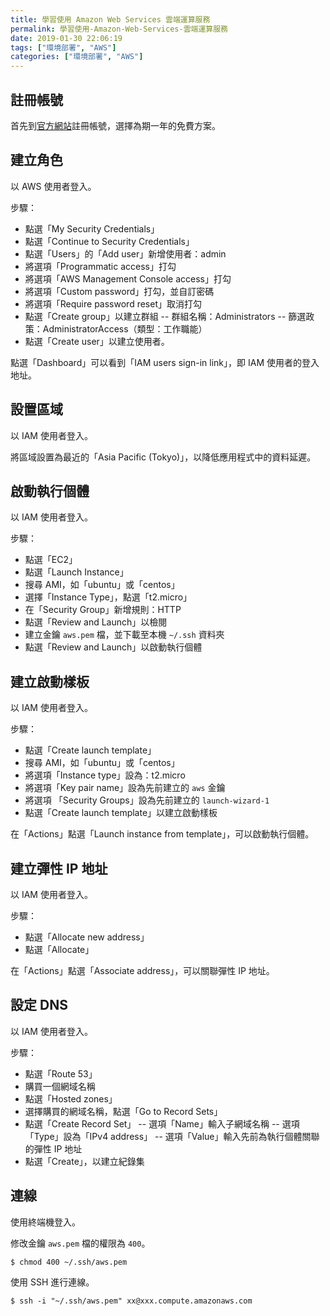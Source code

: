 ```yaml
---
title: 學習使用 Amazon Web Services 雲端運算服務
permalink: 學習使用-Amazon-Web-Services-雲端運算服務
date: 2019-01-30 22:06:19
tags: ["環境部署", "AWS"]
categories: ["環境部署", "AWS"]
---
```


## 註冊帳號
首先到[官方網站](https://aws.amazon.com/tw/)註冊帳號，選擇為期一年的免費方案。

## 建立角色
以 AWS 使用者登入。

步驟：
- 點選「My Security Credentials」
- 點選「Continue to Security Credentials」
- 點選「Users」的「Add user」新增使用者：admin
- 將選項「Programmatic access」打勾
- 將選項「AWS Management Console access」打勾
- 將選項「Custom password」打勾，並自訂密碼
- 將選項「Require password reset」取消打勾
- 點選「Create group」以建立群組
-- 群組名稱：Administrators
-- 篩選政策：AdministratorAccess（類型：工作職能）
- 點選「Create user」以建立使用者。

點選「Dashboard」可以看到「IAM users sign-in link」，即 IAM 使用者的登入地址。

## 設置區域
以 IAM 使用者登入。

將區域設置為最近的「Asia Pacific (Tokyo)」，以降低應用程式中的資料延遲。

## 啟動執行個體
以 IAM 使用者登入。

步驟：
- 點選「EC2」
- 點選「Launch Instance」
- 搜尋 AMI，如「ubuntu」或「centos」
- 選擇「Instance Type」，點選「t2.micro」
- 在「Security Group」新增規則：HTTP
- 點選「Review and Launch」以檢閱
- 建立金鑰 `aws.pem` 檔，並下載至本機 `~/.ssh` 資料夾
- 點選「Review and Launch」以啟動執行個體

## 建立啟動樣板
以 IAM 使用者登入。

步驟：
- 點選「Create launch template」
- 搜尋 AMI，如「ubuntu」或「centos」
- 將選項「Instance type」設為：t2.micro
- 將選項「Key pair name」設為先前建立的 `aws` 金鑰
- 將選項 「Security Groups」設為先前建立的 `launch-wizard-1`
- 點選「Create launch template」以建立啟動樣板

在「Actions」點選「Launch instance from template」，可以啟動執行個體。

## 建立彈性 IP 地址
以 IAM 使用者登入。

步驟：
- 點選「Allocate new address」
- 點選「Allocate」

在「Actions」點選「Associate address」，可以關聯彈性 IP 地址。

## 設定 DNS
以 IAM 使用者登入。

步驟：
- 點選「Route 53」
- 購買一個網域名稱
- 點選「Hosted zones」
- 選擇購買的網域名稱，點選「Go to Record Sets」
- 點選「Create Record Set」
-- 選項「Name」輸入子網域名稱
-- 選項「Type」設為「IPv4 address」
-- 選項「Value」輸入先前為執行個體關聯的彈性 IP 地址
- 點選「Create」，以建立紀錄集

## 連線
使用終端機登入。

修改金鑰 `aws.pem` 檔的權限為 `400`。
```
$ chmod 400 ~/.ssh/aws.pem
```

使用 SSH 進行連線。
```
$ ssh -i "~/.ssh/aws.pem" xx@xxx.compute.amazonaws.com
```
